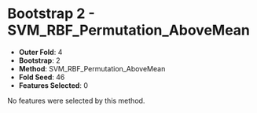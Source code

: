 # Bootstrap 2 - SVM_RBF_Permutation_AboveMean

- **Outer Fold**: 4
- **Bootstrap**: 2
- **Method**: SVM_RBF_Permutation_AboveMean
- **Fold Seed**: 46
- **Features Selected**: 0

No features were selected by this method.
